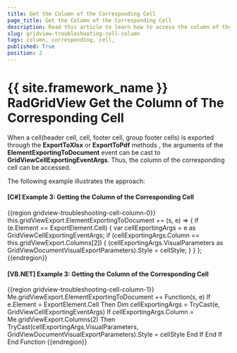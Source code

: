 ```yaml
---
title: Get the Column of the Corresponding Cell
page_title: Get the Column of the Corresponding Cell
description: Read this article to learn how to access the column of the corresponding cell when exporting data from RadGridView - Telerik's {{ site.framework_name }} DataGrid.
slug: gridview-troubleshooting-cell-column
tags: column, corresponding, cell,
published: True
position: 2
---
```


# {{ site.framework_name }} RadGridView Get the Column of The Corresponding Cell

When a cell(header cell, cell, footer cell, group footer cells) is exported through the __ExportToXlsx__ or __ExportToPdf__ methods , the arguments of the __ElementExportingToDocument__ event can be cast to __GridViewCellExportingEventArgs__. Thus, the column of the corresponding cell can be accessed. 

The following example illustrates the approach:
#### __[C#] Example 3: Getting the Column of the Corresponding Cell__
{{region gridview-troubleshooting-cell-column-0}}
	this.gridViewExport.ElementExportingToDocument += (s, e) =>
	{
	    if (e.Element == ExportElement.Cell)
	    {
	        var cellExportingArgs = e as GridViewCellExportingEventArgs;
	        if (cellExportingArgs.Column == this.gridViewExport.Columns[2])
	        {
	            (cellExportingArgs.VisualParameters as GridViewDocumentVisualExportParameters).Style = cellStyle;
	        }
	    }
	};
{{endregion}}

#### [VB.NET] Example 3: Getting the Column of the Corresponding Cell
{{region gridview-troubleshooting-cell-column-1}}
	Me.gridViewExport.ElementExportingToDocument += Function(s, e) 
	    If e.Element = ExportElement.Cell Then
	        Dim cellExportingArgs = TryCast(e, GridViewCellExportingEventArgs)
	            If cellExportingArgs.Column = Me.gridViewExport.Columns(2) Then
	                TryCast(cellExportingArgs.VisualParameters, GridViewDocumentVisualExportParameters).Style = cellStyle
	            End If
	    End If
	End Function
{{endregion}}
